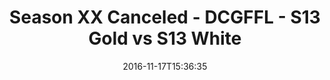 ---
title: Season XX Canceled - DCGFFL - S13 Gold vs S13 White
teams-score:
- team: _teams/s13-gold.md
  score: 32
- team: _teams/s13-white.md
  score: 13
mvp: A. Hines (Gold), K. Malcolm (White)
game-ball: M. Patel (Gold), L. Womack (White)
sportsperson: ''
season: 13
week: 8
date: '2016-11-17T15:36:35'
pageid: season-13-playoffs-november-13-2016-4816-vs-4830
---
